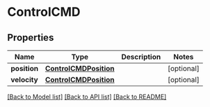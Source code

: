 # ControlCMD

## Properties
Name | Type | Description | Notes
------------ | ------------- | ------------- | -------------
**position** | [**ControlCMDPosition**](ControlCMDPosition.md) |  | [optional] 
**velocity** | [**ControlCMDPosition**](ControlCMDPosition.md) |  | [optional] 

[[Back to Model list]](../README.md#documentation-for-models) [[Back to API list]](../README.md#documentation-for-api-endpoints) [[Back to README]](../README.md)


